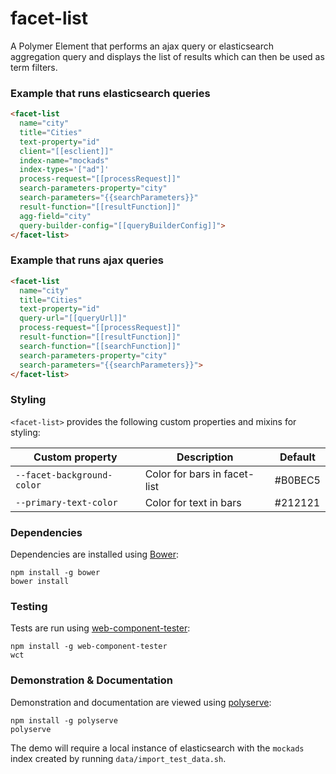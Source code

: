 # facet-list

A Polymer Element that performs an ajax query or elasticsearch aggregation query and displays the list of results which can then be used as term filters.

### Example that runs elasticsearch queries
```html
<facet-list
  name="city"
  title="Cities"
  text-property="id"
  client="[[esclient]]"
  index-name="mockads"
  index-types='["ad"]'
  process-request="[[processRequest]]"
  search-parameters-property="city"
  search-parameters="{{searchParameters}}"
  result-function="[[resultFunction]]"
  agg-field="city"
  query-builder-config="[[queryBuilderConfig]]">
</facet-list>
```

### Example that runs ajax queries
```html
<facet-list
  name="city"
  title="Cities"
  text-property="id"
  query-url="[[queryUrl]]"
  process-request="[[processRequest]]"
  result-function="[[resultFunction]]"
  search-function="[[searchFunction]]"
  search-parameters-property="city"
  search-parameters="{{searchParameters}}">
</facet-list>
```

### Styling

`<facet-list>` provides the following custom properties and mixins for styling:

Custom property         | Description                 | Default
------------------------|-----------------------------|------------------
`--facet-background-color`  | Color for bars in facet-list | #B0BEC5
`--primary-text-color`    | Color for text in bars         | #212121

### Dependencies

Dependencies are installed using [Bower](http://bower.io/):

    npm install -g bower
    bower install

### Testing

Tests are run using [web-component-tester](https://github.com/Polymer/web-component-tester):

    npm install -g web-component-tester
    wct

### Demonstration & Documentation

Demonstration and documentation are viewed using [polyserve](https://github.com/PolymerLabs/polyserve):

    npm install -g polyserve
    polyserve

The demo will require a local instance of elasticsearch with the `mockads` index created by running `data/import_test_data.sh`.
